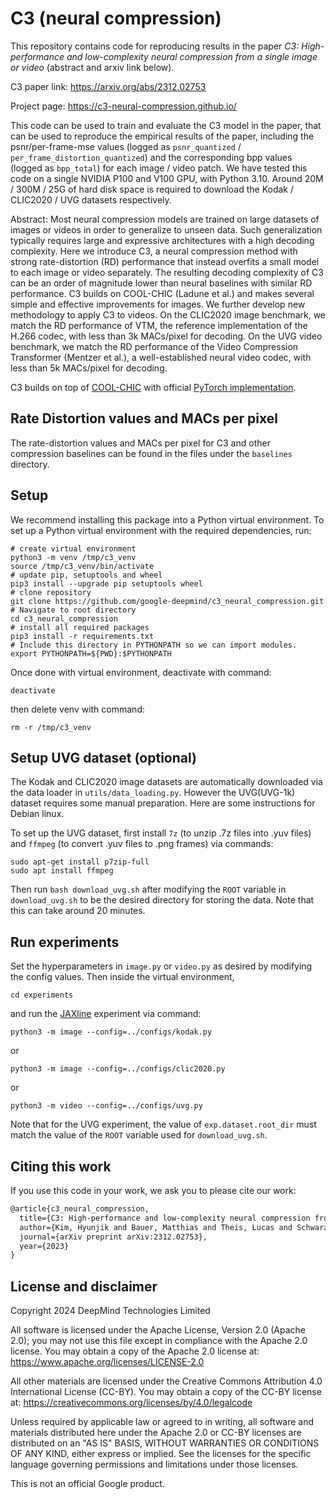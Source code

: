 # C3 (neural compression)

This repository contains code for reproducing results in the paper
*C3: High-performance and low-complexity neural compression from a single image or video*
(abstract and arxiv link below).

C3 paper link: https://arxiv.org/abs/2312.02753

Project page: https://c3-neural-compression.github.io/

This code can be used to train and evaluate the C3 model in the paper, that can
be used to reproduce the empirical results of the paper, including the
psnr/per-frame-mse values
(logged as `psnr_quantized` / `per_frame_distortion_quantized`) and the
corresponding bpp values (logged as `bpp_total`) for each image / video patch.
We have tested this code on a single NVIDIA P100 and V100 GPU, with Python 3.10.
Around 20M / 300M / 25G of hard disk space is required to download the
Kodak / CLIC2020 / UVG datasets respectively.

Abstract: Most neural compression models are trained on large datasets of images or videos
in order to generalize to unseen data. Such generalization typically requires
large and expressive architectures with a high decoding complexity. Here we
introduce C3, a neural compression method with strong rate-distortion (RD)
performance that instead overfits a small model to each image or video
separately. The resulting decoding complexity of C3 can be an order of magnitude
lower than neural baselines with similar RD performance. C3 builds on COOL-CHIC
(Ladune et al.) and makes several simple and effective improvements for images.
We further develop new methodology to apply C3 to videos. On the CLIC2020 image
benchmark, we match the RD performance of VTM, the reference implementation of
the H.266 codec, with less than 3k MACs/pixel for decoding. On the UVG video
benchmark, we match the RD performance of the Video Compression Transformer
(Mentzer et al.), a well-established neural video codec, with less than 5k
MACs/pixel for decoding.

C3 builds on top of [COOL-CHIC](https://arxiv.org/abs/2212.05458) with official
[PyTorch implementation](https://github.com/Orange-OpenSource/Cool-Chic).

## Rate Distortion values and MACs per pixel

The rate-distortion values and MACs per pixel for C3 and other compression baselines can be found in the files under the `baselines` directory.

## Setup

We recommend installing this package into a Python virtual environment.
To set up a Python virtual environment with the required dependencies, run:

```shell
# create virtual environment
python3 -m venv /tmp/c3_venv
source /tmp/c3_venv/bin/activate
# update pip, setuptools and wheel
pip3 install --upgrade pip setuptools wheel
# clone repository
git clone https://github.com/google-deepmind/c3_neural_compression.git
# Navigate to root directory
cd c3_neural_compression
# install all required packages
pip3 install -r requirements.txt
# Include this directory in PYTHONPATH so we can import modules.
export PYTHONPATH=${PWD}:$PYTHONPATH
```

Once done with virtual environment, deactivate with command:

```shell
deactivate
```

then delete venv with command:

```shell
rm -r /tmp/c3_venv
```

## Setup UVG dataset (optional)
The Kodak and CLIC2020 image datasets are automatically downloaded via the data loader in `utils/data_loading.py`. However the UVG(UVG-1k) dataset requires some manual preparation.
Here are some instructions for Debian linux.

To set up the UVG dataset, first install `7z` (to unzip .7z files into .yuv files) and `ffmpeg` (to convert .yuv files to .png frames) via commands:

```shell
sudo apt-get install p7zip-full
sudo apt install ffmpeg
```

Then run `bash download_uvg.sh` after modifying the `ROOT` variable in `download_uvg.sh` to be the desired directory for storing the data. Note that this can take around 20 minutes.

## Run experiments
Set the hyperparameters in `image.py` or `video.py` as desired by modifying
the config values. Then inside the virtual environment,

```shell
cd experiments
```

and run the
[JAXline](https://github.com/deepmind/jaxline) experiment via command:

```shell
python3 -m image --config=../configs/kodak.py
```

or

```shell
python3 -m image --config=../configs/clic2020.py
```

or

```shell
python3 -m video --config=../configs/uvg.py
```

Note that for the UVG experiment, the value of `exp.dataset.root_dir` must match the value of the `ROOT` variable used for `download_uvg.sh`.

## Citing this work
If you use this code in your work, we ask you to please cite our work:

```latex
@article{c3_neural_compression,
  title={C3: High-performance and low-complexity neural compression from a single image or video},
  author={Kim, Hyunjik and Bauer, Matthias and Theis, Lucas and Schwarz, Jonathan Richard and Dupont, Emilien},
  journal={arXiv preprint arXiv:2312.02753},
  year={2023}
}
```

## License and disclaimer

Copyright 2024 DeepMind Technologies Limited

All software is licensed under the Apache License, Version 2.0 (Apache 2.0);
you may not use this file except in compliance with the Apache 2.0 license.
You may obtain a copy of the Apache 2.0 license at:
https://www.apache.org/licenses/LICENSE-2.0

All other materials are licensed under the Creative Commons Attribution 4.0
International License (CC-BY). You may obtain a copy of the CC-BY license at:
https://creativecommons.org/licenses/by/4.0/legalcode

Unless required by applicable law or agreed to in writing, all software and
materials distributed here under the Apache 2.0 or CC-BY licenses are
distributed on an "AS IS" BASIS, WITHOUT WARRANTIES OR CONDITIONS OF ANY KIND,
either express or implied. See the licenses for the specific language governing
permissions and limitations under those licenses.

This is not an official Google product.
